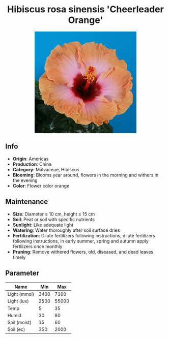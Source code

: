 <h1 align='center'>Hibiscus rosa sinensis 'Cheerleader Orange'</h1>
<p align="center">
    <img 
        align='center'
        width='320'
        src="../images/hibiscus rosa sinensis cheerleader orange.png" 
        alt='Hibiscus rosa sinensis 'Cheerleader Orange'' />
</p>

## Info

 - **Origin**: Americas
 - **Production**: China
 - **Category**: Malvaceae, Hibiscus
 - **Blooming**: Blooms year around, flowers in the morning and withers in the evening
 - **Color**: Flower color orange

## Maintenance

 - **Size**: Diameter ≥ 10 cm, height ≥ 15 cm
 - **Soil**: Peat or soil with specific nutrients
 - **Sunlight**: Like adequate light
 - **Watering**: Water thoroughly after soil surface dries
 - **Fertilization**: Dilute fertilizers following instructions, dilute fertilizers following instructions,  in early summer, spring and autumn apply fertilizers once monthly
 - **Pruning**: Remove withered flowers, old, diseased, and dead leaves timely

## Parameter

| Name         | Min  | Max   |
|--------------|------|-------|
| Light (mmol) | 3400 | 7100  |
| Light (lux)  | 2500 | 55000 |
| Temp         | 5    | 35    |
| Humid        | 30   | 80    |
| Soil (moist) | 15   | 60    |
| Soil (ec)    | 350  | 2000  |
